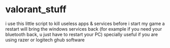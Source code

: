 # valorant_stuff
i use this little script to kill useless apps & services before i start my game
a restart will bring the windows services back (for example if you need your bluetooth back, u just have to restart your PC)
specially useful if you are using razer or logitech ghub software 
